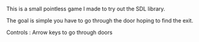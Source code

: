 This is a small pointless game I made to try out the SDL library.

The goal is simple you have to go through the door hoping to find the exit.

Controls : Arrow keys to go through doors